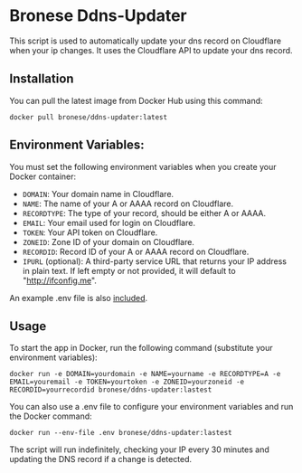 # Bronese Ddns-Updater

This script is used to automatically update your dns record on Cloudflare when your ip changes. It uses the Cloudflare API to update your dns record.

## Installation

You can pull the latest image from Docker Hub using this command:

```
docker pull bronese/ddns-updater:latest
```

## Environment Variables:

You must set the following environment variables when you create your Docker container:

- `DOMAIN`: Your domain name in Cloudflare.
- `NAME`: The name of your A or AAAA record on Cloudflare.
- `RECORDTYPE`: The type of your record, should be either A or AAAA.
- `EMAIL`: Your email used for login on Cloudflare.
- `TOKEN`: Your API token on Cloudflare.
- `ZONEID`: Zone ID of your domain on Cloudflare.
- `RECORDID`: Record ID of your A or AAAA record on Cloudflare.
- `IPURL` (optional): A third-party service URL that returns your IP address in plain text. If left empty or not provided, it will default to "http://ifconfig.me".

An example .env file is also [included](https://github.com/bronese/CloudflareDDNS/blob/main/example.env).

## Usage

To start the app in Docker, run the following command (substitute your environment variables):

```
docker run -e DOMAIN=yourdomain -e NAME=yourname -e RECORDTYPE=A -e EMAIL=youremail -e TOKEN=yourtoken -e ZONEID=yourzoneid -e RECORDID=yourrecordid bronese/ddns-updater:lastest
```

You can also use a .env file to configure your environment variables and run the Docker command:

```
docker run --env-file .env bronese/ddns-updater:lastest
```

The script will run indefinitely, checking your IP every 30 minutes and updating the DNS record if a change is detected.
